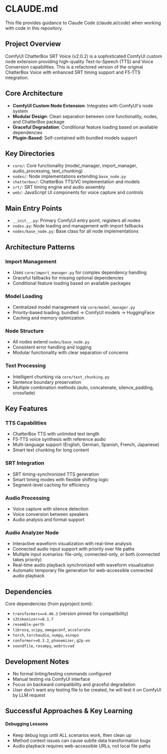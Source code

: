 # CLAUDE.md

This file provides guidance to Claude Code (claude.ai/code) when working with code in this repository.

## Project Overview

ComfyUI ChatterBox SRT Voice (v2.0.2) is a sophisticated ComfyUI custom node extension providing high-quality Text-to-Speech (TTS) and Voice Conversion capabilities. This is a refactored version of the original ChatterBox Voice with enhanced SRT timing support and F5-TTS integration.

## Core Architecture

- **ComfyUI Custom Node Extension**: Integrates with ComfyUI's node system
- **Modular Design**: Clean separation between core functionality, nodes, and ChatterBox package
- **Graceful Degradation**: Conditional feature loading based on available dependencies
- **Plugin-Based**: Self-contained with bundled models support

## Key Directories

- `core/`: Core functionality (model_manager, import_manager, audio_processing, text_chunking)
- `nodes/`: Node implementations extending `base_node.py`
- `chatterbox/`: ChatterBox TTS/VC implementation and models
- `srt/`: SRT timing engine and audio assembly
- `web/`: JavaScript UI components for voice capture and controls

## Main Entry Points

- `__init__.py`: Primary ComfyUI entry point, registers all nodes
- `nodes.py`: Node loading and management with import fallbacks
- `nodes/base_node.py`: Base class for all node implementations

## Architecture Patterns

### Import Management

- Uses `core/import_manager.py` for complex dependency handling
- Graceful fallbacks for missing optional dependencies
- Conditional feature loading based on available packages

### Model Loading

- Centralized model management via `core/model_manager.py`
- Priority-based loading: bundled → ComfyUI models → HuggingFace
- Caching and memory optimization

### Node Structure

- All nodes extend `nodes/base_node.py`
- Consistent error handling and logging
- Modular functionality with clear separation of concerns

### Text Processing

- Intelligent chunking via `core/text_chunking.py`
- Sentence boundary preservation
- Multiple combination methods (auto, concatenate, silence_padding, crossfade)

## Key Features

### TTS Capabilities

- ChatterBox TTS with unlimited text length
- F5-TTS voice synthesis with reference audio
- Multi-language support (English, German, Spanish, French, Japanese)
- Smart text chunking for long content

### SRT Integration

- SRT timing-synchronized TTS generation
- Smart timing modes with flexible shifting logic
- Segment-level caching for efficiency

### Audio Processing

- Voice capture with silence detection
- Voice conversion between speakers
- Audio analysis and format support

### Audio Analyzer Node

- Interactive waveform visualization with real-time analysis
- Connected audio input support with priority over file paths
- Multiple input scenarios: file-only, connected-only, or both (connected takes priority)
- Real-time audio playback synchronized with waveform visualization
- Automatic temporary file generation for web-accessible connected audio playback

## Dependencies

Core dependencies (from pyproject.toml):

- `transformers==4.46.3` (version pinned for compatibility)
- `s3tokenizer>=0.1.7`
- `resemble-perth`
- `librosa`, `scipy`, `omegaconf`, `accelerate`
- `torch`, `torchaudio`, `numpy`, `einops`
- `conformer>=0.3.2`, `phonemizer`, `g2p-en`
- `soundfile`, `resampy`, `webrtcvad`

## Development Notes

- No formal linting/testing commands configured
- Manual testing via ComfyUI interface
- Focus on backward compatibility and graceful degradation
- User don't want any testing file to be created, he will test it on ComfyUI by LLM request

## Successful Approaches & Key Learning

#### Debugging Lessons

- Keep debug logs until ALL scenarios work, then clean up
- Method context issues can cause subtle data transformation bugs
- Audio playback requires web-accessible URLs, not local file paths

# 